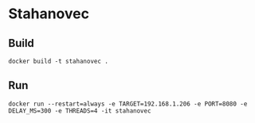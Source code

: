 # Stahanovec

## Build

```
docker build -t stahanovec .
```
	
## Run

```
docker run --restart=always -e TARGET=192.168.1.206 -e PORT=8080 -e DELAY_MS=300 -e THREADS=4 -it stahanovec
```
